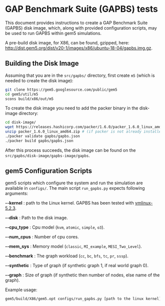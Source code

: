# GAP Benchmark Suite (GAPBS) tests
This document provides instructions to create a GAP Benchmark Suite (GAPBS) disk image, which, along with provided configuration scripts, may be used to run GAPBS within gem5 simulations.

A pre-build disk image, for X86, can be found, gzipped, here: <http://dist.gem5.org/dist/v20-1/images/x86/ubuntu-18-04/gapbs.img.gz>.

## Building the Disk Image
Assuming that you are in the `src/gapbs/` directory, first create `m5` (which is needed to create the disk image):

```sh
git clone https://gem5.googlesource.com/public/gem5
cd gem5/util/m5
scons build/x86/out/m5
```

To create the disk image you need to add the packer binary in the disk-image directory:

```sh
cd disk-image/
wget https://releases.hashicorp.com/packer/1.6.0/packer_1.6.0_linux_amd64.zip   # (if packer is not already installed)
unzip packer_1.6.0_linux_amd64.zip # (if packer is not already installed)
./packer validate gapbs/gapbs.json
./packer build gapbs/gapbs.json
```

After this process succeeds, the disk image can be found on the `src/gapbs/disk-image/gapbs-image/gapbs`.

## gem5 Configuration Scripts

gem5 scripts which configure the system and run the simulation are available in `configs/`.
The main script `run_gapbs.py` expects following arguments:

**--kernel** : path to the Linux kernel. GAPBS has been tested with [vmlinux-5.2.3](http://dist.gem5.org/dist/v20-1/kernels/x86/static/vmlinux-5.2.3).

**--disk** : Path to the disk image.

**--cpu\_type** : Cpu model (`kvm`, `atomic`, `simple`, `o3`).

**--num\_cpus** : Number of cpu cores.

**--mem\_sys** : Memory model (`classic`, `MI_example`, `MESI_Two_Level`).

**--benchmark** : The graph workload (`cc`, `bc`, `bfs`, `tc`, `pr`, `sssp`).

**--synthetic** : Type of graph (if synthetic graph 1, if real world graph 0).

**--graph** : Size of graph (if synthetic then number of nodes, else name of the graph).

Example usage:

```sh
gem5/build/X86/gem5.opt configs/run_gapbs.py [path to the linux kernel] [path to the disk image] kvm 1 classic cc 1 20
```
